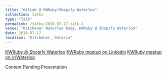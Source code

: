 ```yaml
---
title: "GitLab @ KWRuby/Shopify Waterloo"
collection: talks
type: "Talk"
permalink: /talks/2018-07-17-talk-1
venue: "Kitchener Waterloo Ruby, KWRuby @ Shopify Waterloo"
date: 2018-07-17
location: "Kitchener, Ontario"
---
```


[KWRuby @ Shopify Waterloo](https://www.meetup.com/kw-ruby-on-rails/events/250514981/)
[KWRuby meetup on Linkedin](https://www.linkedin.com/feed/update/urn:li:activity:6422885489040334849/)
[KWRuby meetup on /r/Waterloo](https://www.reddit.com/r/waterloo/comments/8y29uh/kwruby_july_creating_problems_to_solve_problems/)

Content Pending Presentation
